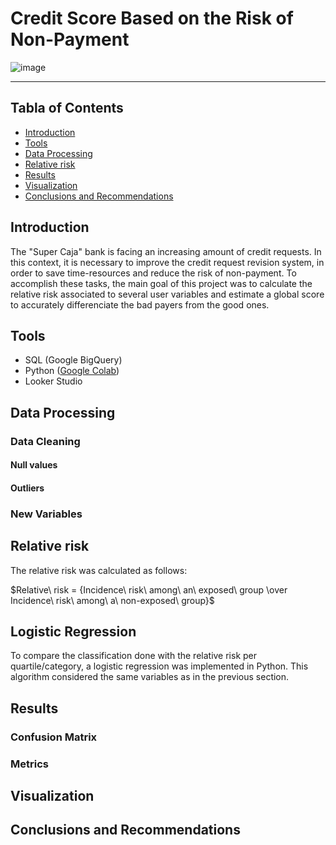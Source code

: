 # Credit Score Based on the Risk of Non-Payment

![image](https://github.com/karlarochaes/credit-score-relative-risk/assets/88100992/2a6e3bc1-977a-4d6e-8c51-c2b98f2abb7a)

---

## Tabla of Contents
- [Introduction](#introduction)
- [Tools](#tools)
- [Data Processing](#data-processing)
- [Relative risk](#relative-risk)
- [Results](#results)
- [Visualization](#visualization)
- [Conclusions and Recommendations](#conclusions-and-recommendations)

## Introduction
The "Super Caja" bank is facing an increasing amount of credit requests. In this context, it is necessary to improve the credit request revision system, in order to save time-resources and reduce the risk of non-payment. To accomplish these tasks, the main goal of this project was to calculate the relative risk associated to several user variables and estimate a global score to accurately differenciate the bad payers from the good ones.

## Tools
- SQL (Google BigQuery)
- Python ([Google Colab](link))
- Looker Studio

## Data Processing
### Data Cleaning
#### Null values

#### Outliers

### New Variables

## Relative risk
The relative risk was calculated as follows:

$Relative\ risk = {Incidence\ risk\ among\ an\ exposed\ group \over Incidence\ risk\ among\ a\ non-exposed\ group}$


## Logistic Regression
To compare the classification done with the relative risk per quartile/category, a logistic regression was implemented in Python. This algorithm considered the same variables as in the previous section.

## Results
### Confusion Matrix

### Metrics

## Visualization

## Conclusions and Recommendations
